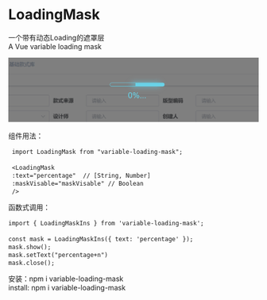 <!--
 * @Author: 陈德立*******419287484@qq.com
 * @Date: 2021-11-16 10:55:30
 * @LastEditTime: 2021-11-24 17:34:19
 * @LastEditors: 陈德立*******419287484@qq.com
 * @Github: https://github.com/Alan1034
 * @Description: 
 * @FilePath: \LoadingMask\README.md
 * 
-->
# LoadingMask

一个带有动态Loading的遮罩层 <br/>
A Vue variable loading mask

![image-20211116115258955](https://raw.githubusercontent.com/Alan1034/PicturesServer/main/PicGo_imgs/202111161152173.png)

组件用法：

     import LoadingMask from "variable-loading-mask";
    
     <LoadingMask 
     :text="percentage"  // [String, Number]
     :maskVisable="maskVisable" // Boolean
     />

函数式调用：

```
import { LoadingMaskIns } from 'variable-loading-mask';

const mask = LoadingMaskIns({ text: 'percentage' });
mask.show();
mask.setText("percentage+n")
mask.close();
```

安装：npm i variable-loading-mask<br/>
install: npm i variable-loading-mask
